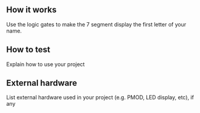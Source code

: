## How it works

Use the logic gates to make the 7 segment display the first letter of your name.

## How to test

Explain how to use your project

## External hardware

List external hardware used in your project (e.g. PMOD, LED display, etc), if any
